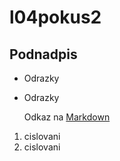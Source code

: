 # l04pokus2

## Podnadpis

- Odrazky
- Odrazky

  Odkaz na [Markdown](https://www.markdownguide.org/basic-syntax/)

1. cislovani
2. cislovani
  
